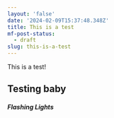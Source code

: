 ```yaml
---
layout: 'false'
date: '2024-02-09T15:37:48.348Z'
title: This is a test
mf-post-status:
  - draft
slug: this-is-a-test
---
```

This is a test!

## Testing baby

##### Flashing Lights

